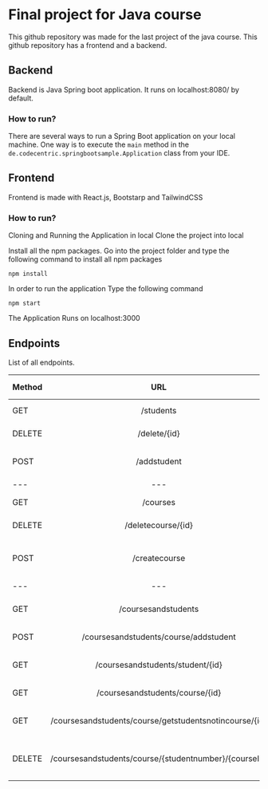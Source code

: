 # Final project for Java course
This github repository was made for the last project of the java course.
This github repository has a frontend and a backend.

## Backend
Backend is Java Spring boot application.
It runs on localhost:8080/ by default.

### How to run?
There are several ways to run a Spring Boot application on your local machine. One way is to execute the `main` method in the `de.codecentric.springbootsample.Application` class from your IDE.


## Frontend
Frontend is made with React.js, Bootstarp and TailwindCSS

### How to run?
Cloning and Running the Application in local
Clone the project into local

Install all the npm packages. Go into the project folder and type the following command to install all npm packages
````
npm install
````
In order to run the application Type the following command
````
npm start
````
The Application Runs on localhost:3000


## Endpoints
List of all endpoints.

| Method | URL | Description | Request Body |
| :---         |     :---:      |          ---: |   ---: |
| GET          | /students       | Retrieve all students    |  |
| DELETE     | /delete/{id}       | Delete student by id      | |
| POST     | /addstudent       | Add student      | name, age, avg, usernumber|
| ---         |     ---     |          --- |    |
| GET          | /courses       | Retrieve all courses    |  |
| DELETE     | /deletecourse/{id}       | Delete course by id      | |
| POST     | /createcourse       | Create a new course      | name, teacher, classRoom, courseID|
| ---         |     ---     |          --- |    |
| GET          | /coursesandstudents       | Retrieve all courses and students    |  |
| POST     | /coursesandstudents/course/addstudent       | Add student to course      | studentID, courseID |
| GET     | /coursesandstudents/student/{id}       | Gets all courses where student {id} is enrolled in   ||
| GET     | /coursesandstudents/course/{id}       | Gets all students in {id} course   ||
| GET     | /coursesandstudents/course/getstudentsnotincourse/{id}       | Gets all students that is <Strong>not</Strong> in {id} course   ||
| DELETE  | /coursesandstudents/course/{studentnumber}/{courseId}        | Delete student {studentnumber} from course {courseID}  ||



